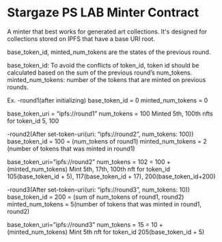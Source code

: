 # Stargaze PS LAB Minter Contract

A minter that best works for generated art collections. It's designed for collections stored on IPFS that have a base URI root.

base_token_id, minted_num_tokens are the states of the previous round.

base_token_id:  To avoid the conflicts of token_id, token id should be calculated based on the sum of the previous round’s num_tokens.
minted_num_tokens:   number of the tokens that are minted on previous rounds.

Ex.
-round1(after initializing)
base_token_id = 0
minted_num_tokens = 0

base_token_uri = “ipfs://round1”
num_tokens = 100
Minted 5th, 100th nfts for token_id 5, 100 

-round2(After set-token-uri(uri: “ipfs://round2”, num_tokens: 100))
base_token_id = 100 = (num_tokens of round1)
minted_num_tokens = 2 (number of tokens that was minted in round1)

base_token_uri=”ipfs://round2”
num_tokens = 102 = 100 + (minted_num_tokens)
Mint 5th, 17th, 100th nft for token_id 105(base_token_id + 5), 117(base_token_id + 17), 200(base_token_id+200)

-round3(After set-token-uri(uri: “ipfs://round3”, num_tokens: 10))
base_token_id = 200 = (sum of num_tokens of round1, round2)
minted_num_tokens = 5(number of tokens that was minted in round1, round2)

base_token_uri=”ipfs://round3”
num_tokens = 15 = 10 + (minted_num_tokens)
Mint 5th nft for token_id 205(base_token_id + 5)